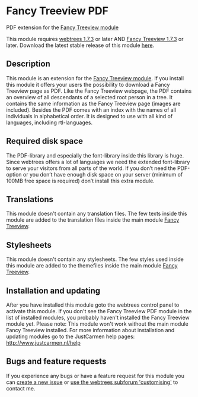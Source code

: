 Fancy Treeview PDF
==================

PDF extension for the [Fancy Treeview module](https://github.com/JustCarmen/fancy_treeview)

This module requires [webtrees 1.7.3](https://github.com/fisharebest/webtrees) or later AND [Fancy Treeview 1.7.3](https://github.com/JustCarmen/fancy_treeview) or later. Download the latest stable release of this module [here](https://github.com/JustCarmen/fancy_treeview/releases).

Description
-----------
This module is an extension for the [Fancy Treeview module](https://github.com/JustCarmen/fancy_treeview). If you install this module it offers your users the possibility to download a Fancy Treeview page as PDF. Like the Fancy Treeview webpage, the PDF contains an overview of all descendants of a selected root person in a tree. It contains the same information as the Fancy Treeview page (images are included). Besides the PDF comes with an index with the names of all individuals in alphabetical order. It is designed to use with all kind of languages, including rtl-languages.

Required disk space
-------------------
The PDF-library and especially the font-library inside this library is huge. Since webtrees offers a lot of languages we need the extended font-library to serve your visitors from all parts of the world.
If you don’t need the PDF-option or you don’t have enough disk space on your server (minimum of 100MB free space is required) don’t install this extra module.

Translations
------------
This module doesn't contain any translation files. The few texts inside this module are added to the translation files inside the main module [Fancy Treeview](https://github.com/JustCarmen/fancy_treeview).

Stylesheets
------------
This module doesn't contain any stylesheets. The few styles used inside this module are added to the themefiles inside the main module [Fancy Treeview](https://github.com/JustCarmen/fancy_treeview).

Installation and updating
-------------------------
After you have installed this module goto the webtrees control panel to activate this module. If you don't see the Fancy Treeview PDF module in the list of installed modules, you probably haven't installed the Fancy Treeview module yet. Please note: This module won't work without the main module Fancy Treeview installed.
For more information about installation and updating modules go to the JustCarmen help pages: http://www.justcarmen.nl/help

Bugs and feature requests
-------------------------
If you experience any bugs or have a feature request for this module you can [create a new issue](https://github.com/JustCarmen/fancy_treeview_pdf/issues?state=open) or [use the webtrees subforum 'customising'](http://www.webtrees.net/index.php/en/forum/4-customising) to contact me.


